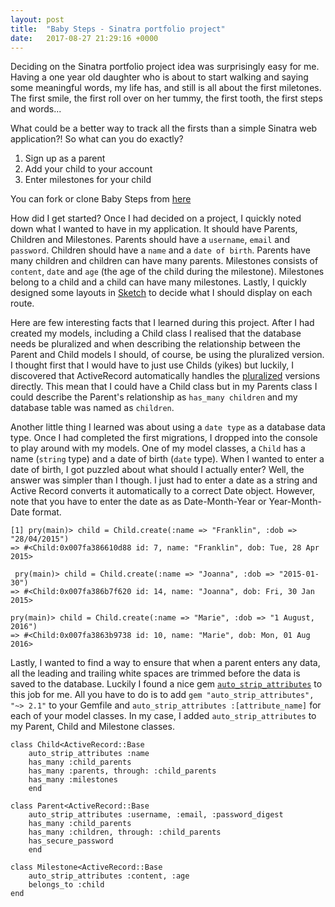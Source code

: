 ```yaml
---
layout: post
title:  "Baby Steps - Sinatra portfolio project"
date:   2017-08-27 21:29:16 +0000
---
```



Deciding on the Sinatra portfolio project idea was surprisingly easy for me. Having a one year old daughter who is about to start walking and saying some meaningful words, my life has, and still is all about the first miletones. The first smile, the first roll over on her tummy, the first tooth, the first steps and words... 

What could be a better way to track all the firsts than a simple Sinatra web application?! So what can you do exactly?

1. Sign up as a parent
2. Add your child to your account
3. Enter milestones for your child

You can fork or clone Baby Steps from [here](https://github.com/kpiipari/baby-steps)


How did I get started? Once I had decided on a project, I quickly noted down what I wanted to have in my application.
It should have Parents, Children and Milestones. Parents should have a `username`, `email` and `password`. Children should have a `name` and a `date of birth`. Parents have many children and children can have many parents.
Milestones consists of `content`, `date` and `age` (the age of the child during the milestone). Milestones belong to a child and a child can have many milestones. Lastly, I quickly designed some layouts in [Sketch](https://sketchapp.com/) to decide what I should display on each route.


Here are few interesting facts that I learned during this project. After I had created my models, including a Child class I realised that the database needs be pluralized and when describing the relationship between the Parent and Child models I should, of course, be using the pluralized version.
I thought first that I would have to just use Childs (yikes) but luckily, I discovered that ActiveRecord automatically handles the [pluralized](https://apidock.com/rails/v3.0.0/ActiveRecord/Associations/ClassMethods/JoinDependency/JoinAssociation/pluralize) versions directly. This mean that I could have a Child class but in my Parents class I could describe the Parent's relationship as `has_many children` and my database table was named as `children`. 

Another little thing I learned was about using a `date type` as a database data type. Once I had completed the first migrations, I dropped into the console to play around with my models. One of my model classes, a `Child` has a name (`string` type) and a date of birth (`date` type). When I wanted to enter a date of birth, I got puzzled about what should I actually enter? Well, the answer was simpler than I though. I just had to enter a date as a string and Active Record converts it automatically to a correct Date object. However, note that you have to enter the date as as Date-Month-Year or Year-Month-Date format.

```
[1] pry(main)> child = Child.create(:name => "Franklin", :dob => "28/04/2015")
=> #<Child:0x007fa386610d88 id: 7, name: "Franklin", dob: Tue, 28 Apr 2015>

 pry(main)> child = Child.create(:name => "Joanna", :dob => "2015-01-30")
=> #<Child:0x007fa386b7f620 id: 14, name: "Joanna", dob: Fri, 30 Jan 2015>

pry(main)> child = Child.create(:name => "Marie", :dob => "1 August, 2016")
=> #<Child:0x007fa3863b9738 id: 10, name: "Marie", dob: Mon, 01 Aug 2016>
```

Lastly, I wanted to find a way to ensure that when a parent enters any data, all the leading and trailing white spaces are trimmed before the data is saved to the database. Luckily I found a nice gem [`auto_strip_attributes`](https://github.com/holli/auto_strip_attributes) to this job for me.  All you have to do is to add `gem "auto_strip_attributes", "~> 2.1"` to your Gemfile and `auto_strip_attributes :[attribute_name]` for each of your model classes. In my case, I added `auto_strip_attributes` to my Parent, Child and Milestone classes.

```
class Child<ActiveRecord::Base
    auto_strip_attributes :name
    has_many :child_parents
    has_many :parents, through: :child_parents
    has_many :milestones
	end
```

```
class Parent<ActiveRecord::Base
    auto_strip_attributes :username, :email, :password_digest
    has_many :child_parents
    has_many :children, through: :child_parents
    has_secure_password
	end
```

```
class Milestone<ActiveRecord::Base
    auto_strip_attributes :content, :age
    belongs_to :child
end
```

